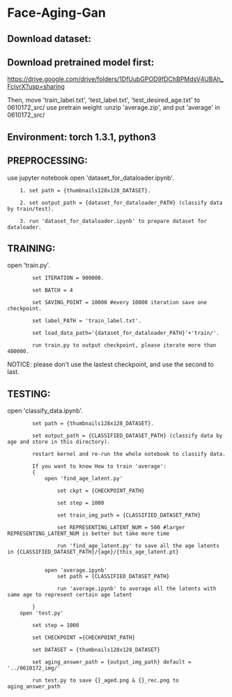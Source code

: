 # Face-Aging-Gan

## Download dataset:
## Download pretrained model first:
https://drive.google.com/drive/folders/1DfUubGPOD9fDChBPMdsV4UBAh_FcjvrX?usp=sharing

Then, move 'train_label.txt', 'test_label.txt', 'test_desired_age.txt' to 0610172_src/
use pretrain weight :unzip 'average.zip', and put 'average' in 0610172_src/

## Environment: torch 1.3.1, python3
## PREPROCESSING:
	
   use jupyter notebook
   open 'dataset_for_dataloader.ipynb'. 
   
        1. set path = {thumbnails128x128_DATASET}. 
	
        2. set output_path = {dataset_for_dataloader_PATH} (classify data by train/test). 
	
        3. run 'dataset_for_dataloader.ipynb' to prepare dataset for dataloader. 
	
            
## TRAINING:

   open 'train.py'. 
   
            set ITERATION = 900000. 
	    
            set BATCH = 4   
	    
            set SAVING_POINT = 10000 #every 10000 iteration save one checkpoint. 
	    
            set label_PATH = 'train_label.txt'. 
	    
            set load_data_path='{dataset_for_dataloader_PATH}'+'train/'. 
	    
            run train.py to output checkpoint, please iterate more than 400000. 
	    
   NOTICE: please don't use the lastest checkpoint, and use the second to last.  
   
            
## TESTING:

	
   open 'classify_data.ipynb'. 
   
            set path = {thumbnails128x128_DATASET}. 
	    
            set output_path = {CLASSIFIED_DATASET_PATH} (classify data by age and store in this directory). 
	    
            restart kernel and re-run the whole notebook to classify data. 
	    
			If you want to know How to train 'average':  
			{
				open 'find_age_latent.py'
				
					set ckpt = {CHECKPOINT_PATH}
					
					set step = 1000
					
					set train_img_path = {CLASSIFIED_DATASET_PATH}
					
					set REPRESENTING_LATENT_NUM = 500 #larger REPRESENTING_LATENT_NUM is better but take more time
					
					run 'find_age_latent.py' to save all the age latents in {CLASSIFIED_DATASET_PATH}/{age}/{this_age_latent.pt}
					
					
				open 'average.ipynb'
					set path = {CLASSIFIED_DATASET_PATH}
					
					run 'average.ipynb' to average all the latents with same age to represent certain age latent
					
			}
        open 'test.py'
	
            set step = 1000
	    
            set CHECKPOINT ={CHECKPOINT_PATH}
	    
            set DATASET = {thumbnails128x128_DATASET}
	    
            set aging_answer_path = {output_img_path} default = '../0610172_img/'
	    
            run test.py to save {}_aged.png & {}_rec.png to aging_answer_path
